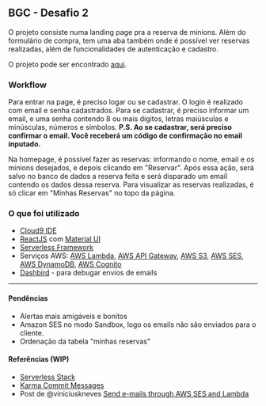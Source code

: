 ## BGC - Desafio 2
O projeto consiste numa landing page pra a reserva de minions. Além do formulário de compra, tem uma aba também onde é possível ver reservas realizadas, além de funcionalidades de autenticação e cadastro.

O projeto pode ser encontrado [aqui](http://react-minion-app.s3-website-us-east-1.amazonaws.com/).


### Workflow
Para entrar na page, é preciso logar ou se cadastrar. O login é realizado com email e senha cadastrados. 
Para se cadastrar, é preciso informar um email, e uma senha contendo 8 ou mais dígitos, letras maiúsculas e minúsculas, números e símbolos.
**P.S. Ao se cadastrar, será preciso confirmar o email. Você receberá um código de confirmação no email inputado.**

Na homepage, é possível fazer as reservas: informando o nome, email e os minions desejados, e depois clicando em "Reservar". Após essa ação, será salvo no banco de dados a reserva feita e será disparado um email contendo os dados dessa reserva. Para visualizar as reservas realizadas, é só clicar em "Minhas Reservas" no topo da página.


### O que foi utilizado
- [Cloud9 IDE](https://aws.amazon.com/pt/cloud9/)
- [ReactJS](https://reactjs.org/) com [Material UI](https://material-ui.com/)
- [Serverless Framework](https://serverless.com/)
- Serviços AWS: [AWS Lambda](https://aws.amazon.com/pt/lambda/), [AWS API Gateway](https://aws.amazon.com/pt/api-gateway/), [AWS S3](https://aws.amazon.com/pt/s3/), [AWS SES](https://aws.amazon.com/pt/ses/), [AWS DynamoDB](https://aws.amazon.com/pt/dynamodb/), [AWS Cognito](https://aws.amazon.com/pt/cognito/)
- [Dashbird](https://dashbird.io/) - para debugar envios de emails

-----

#### Pendências
- Alertas mais amigáveis e bonitos
- Amazon SES no modo Sandbox, logo os emails não são enviados para o cliente.
- Ordenação da tabela "minhas reservas"


#### Referências (WIP)
- [Serverless Stack](https://serverless-stack.com/)
- [Karma Commit Messages](http://karma-runner.github.io/4.0/dev/git-commit-msg.html) 
- Post de @viniciuskneves [Send e-mails through AWS SES and Lambda](https://dev.to/centrics/send-e-mails-through-aws-ses-and-lambda-17f2)

